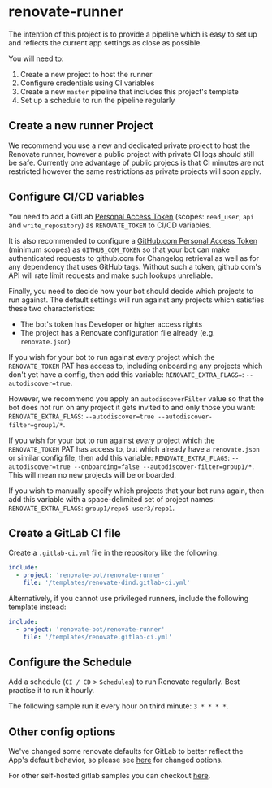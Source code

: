 # renovate-runner

The intention of this project is to provide a pipeline which is easy to set up and reflects the current app settings as close as possible.

You will need to:

1. Create a new project to host the runner
2. Configure credentials using CI variables
3. Create a new `master` pipeline that includes this project's template
4. Set up a schedule to run the pipeline regularly

## Create a new runner Project

We recommend you use a new and dedicated private project to host the Renovate runner, however a public project with private CI logs should still be safe.
Currently one advantage of public projecs is that CI minutes are not restricted however the same restrictions as private projects will soon apply.

## Configure CI/CD variables

You need to add a GitLab [Personal Access Token](https://docs.gitlab.com/ee/user/profile/personal_access_tokens.html#creating-a-personal-access-token) (scopes: `read_user`, `api` and `write_repository`) as `RENOVATE_TOKEN` to CI/CD variables.

It is also recommended to configure a [GitHub.com Personal Access Token](https://docs.github.com/en/free-pro-team@latest/github/authenticating-to-github/creating-a-personal-access-token) (minimum scopes) as `GITHUB_COM_TOKEN` so that your bot can make authenticated requests to github.com for Changelog retrieval as well as for any dependency that uses GitHub tags.
Without such a token, github.com's API will rate limit requests and make such lookups unreliable.

Finally, you need to decide how your bot should decide which projects to run against.
The default settings will run against any projects which satisfies these two characteristics:
- The bot's token has Developer or higher access rights
- The project has a Renovate configuration file already (e.g. `renovate.json`)

If you wish for your bot to run against *every* project which the `RENOVATE_TOKEN` PAT has access to, including onboarding any projects which don't yet have a config, then add this variable: `RENOVATE_EXTRA_FLAGS=`: `--autodiscover=true`.

However, we recommend you apply an `autodiscoverFilter` value so that the bot does not run on any project it gets invited to and only those you want: `RENOVATE_EXTRA_FLAGS`: `--autodiscover=true --autodiscover-filter=group1/*`.

If you wish for your bot to run against *every* project which the `RENOVATE_TOKEN` PAT has access to, but which already have a `renovate.json` or similar config file, then add this variable: `RENOVATE_EXTRA_FLAGS`: `--autodiscover=true --onboarding=false --autodiscover-filter=group1/*`. This will mean no new projects will be onboarded.

If you wish to manually specify which projects that your bot runs again, then add this variable with a space-delimited set of project names: `RENOVATE_EXTRA_FLAGS`: `group1/repo5 user3/repo1`.

## Create a GitLab CI file

Create a `.gitlab-ci.yml` file in the repository like the following:

```yaml
include:
  - project: 'renovate-bot/renovate-runner'
    file: '/templates/renovate-dind.gitlab-ci.yml'
```

Alternatively, if you cannot use privileged runners, include the following template instead:

```yaml
include:
  - project: 'renovate-bot/renovate-runner'
    file: '/templates/renovate.gitlab-ci.yml'
```

## Configure the Schedule

Add a schedule (`CI / CD` > `Schedules`) to run Renovate regularly.
Best practise it to run it hourly.

The following sample run it every hour on third minute: `3 * * * *`.

## Other config options

We've changed some renovate defaults for GitLab to better reflect the App's default behavior, so please see [here](./templates/_common.gitlab-ci.yml#L1) for changed options.

For other self-hosted gitlab samples you can checkout [here](https://github.com/renovatebot/docker-renovate/blob/master/docs/gitlab.md).
